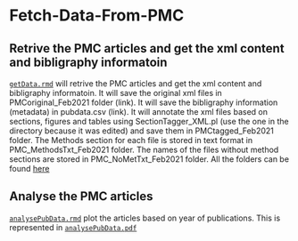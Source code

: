# Fetch-Data-From-PMC

## Retrive the PMC articles and get the xml content and bibligraphy informatoin
[`getData.rmd`](getData.rmd) will retrive the PMC articles and get the xml content and bibligraphy informatoin.
It will save the original xml files in PMCoriginal_Feb2021 folder (link). It will save the bibligraphy information (metadata) in pubdata.csv (link). It will annotate the xml files based on sections, figures and tables using SectionTagger_XML.pl (use the one in the directory because it was edited) and save them in PMCtagged_Feb2021 folder. The Methods section for each file is stored in text format in PMC_MethodsTxt_Feb2021 folder. The names of the files without method sections are stored in PMC_NoMetTxt_Feb2021 folder. All the folders can be found [here](https://drive.google.com/drive/folders/1YOZm1PZ4ZAJyAqOd4gZ_a2rPRQlG3g8d?usp=sharing)


## Analyse the PMC articles 
[`analysePubData.rmd`](analysePubData.rmd)  plot the articles  based on year of publications. This is represented in 
[`analysePubData.pdf`](analysePubData.pdf)
